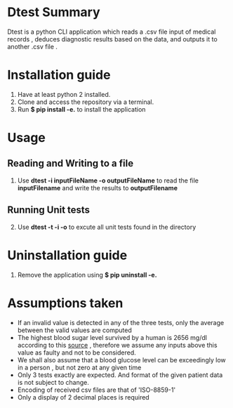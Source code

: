 # Dtest Summary
 Dtest is a python CLI application which reads a .csv file input of medical records , deduces diagnostic results based on the data, and outputs it to another .csv file .

# Installation guide
 1. Have at least python 2 installed. 
 2. Clone and access the repository via a terminal. 
 3. Run **$ pip install -e.** to install the application

 # Usage
## Reading and Writing to a file
1. Use **dtest -i inputFileName -o outputFileName** to read the file **inputFilename** and write the results to **outputFilename**
## Running Unit tests
2. Use **dtest -t -i -o** to excute all unit tests found in the directory


 # Uninstallation guide
 1. Remove the application using **$ pip uninstall -e.**


# Assumptions taken

- If an invalid value is detected in any of the three tests, only the average between the valid values are computed
- The highest blood sugar level survived by a human is 2656 mg/dl according to this [source](https://www.guinnessworldrecords.com/world-records/highest-blood-sugar-level/?fb_comment_id=811257658947726_974655159274641) , therefore we assume any inputs above this value as faulty and not to be considered.
- We shall also assume that a blood glucose level can be exceedingly low in a person , but not zero at any given time
- Only 3 tests exactly are expected. And format of the given patient data is not subject to change.
- Encoding of received csv files are that of 'ISO-8859-1'
- Only a display of 2 decimal places is required

